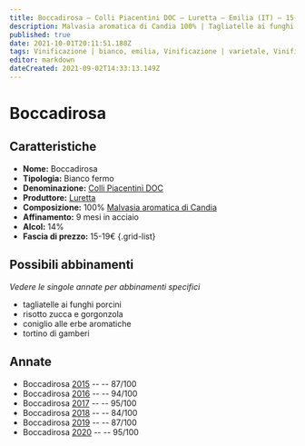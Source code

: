 ```yaml
---
title: Boccadirosa – Colli Piacentini DOC – Luretta – Emilia (IT) – 15-19€ – 2★-5★
description: Malvasia aromatica di Candia 100% | Tagliatelle ai funghi porcini – Risotto zucca e gorgonzola – Coniglio alle erbe aromatiche – Tortino di gamberi
published: true
date: 2021-10-01T20:11:51.188Z
tags: Vinificazione | bianco, emilia, Vinificazione | varietale, Vinificazione | fermo, Valutazioni | 5 stelle, malvasia aromatica di candia, tagliatelle ai funghi porcini, risotto zucca e gorgonzola, coniglio alle erbe aromatiche, Prezzi | 15-19€, tortino di gamberi
editor: markdown
dateCreated: 2021-09-02T14:33:13.149Z
---
```


# Boccadirosa

## Caratteristiche
- **Nome:** Boccadirosa
- **Tipologia:** Bianco fermo
- **Denominazione:** [Colli Piacentini DOC](/denominazioni/Italia/Emilia/DOC/Colli-Piacentini)
- **Produttore:** [Luretta](/produttori/Italia/Emilia/Luretta) 
- **Composizione:** 100% [Malvasia aromatica di Candia](/vitigni/Italia/bacca-bianca/malvasia-di-candia-aromatica)
- **Affinamento:** 9 mesi in acciaio
- **Alcol:** 14%
- **Fascia di prezzo:** 15-19€
{.grid-list}



## Possibili abbinamenti
*Vedere le singole annate per abbinamenti specifici*

- tagliatelle ai funghi porcini
- risotto zucca e gorgonzola
- coniglio alle erbe aromatiche
- tortino di gamberi

## Annate
- Boccadirosa [2015](/vini/Italia/Emilia/Luretta/Boccadirosa/2015) -- <span class="star-3"></span> -- 87/100
- Boccadirosa [2016](/vini/Italia/Emilia/Luretta/Boccadirosa/2016) -- <span class="star-5"></span> -- 94/100
- Boccadirosa [2017](/vini/Italia/Emilia/Luretta/Boccadirosa/2017) -- <span class="star-5"></span> -- 95/100
- Boccadirosa [2018](/vini/Italia/Emilia/Luretta/Boccadirosa/2018) -- <span class="star-2"></span> -- 84/100
- Boccadirosa [2019](/vini/Italia/Emilia/Luretta/Boccadirosa/2019) -- <span class="star-3"></span> -- 87/100
- Boccadirosa [2020](/vini/Italia/Emilia/Luretta/Boccadirosa/2020) -- <span class="star-5"></span> -- 95/100

